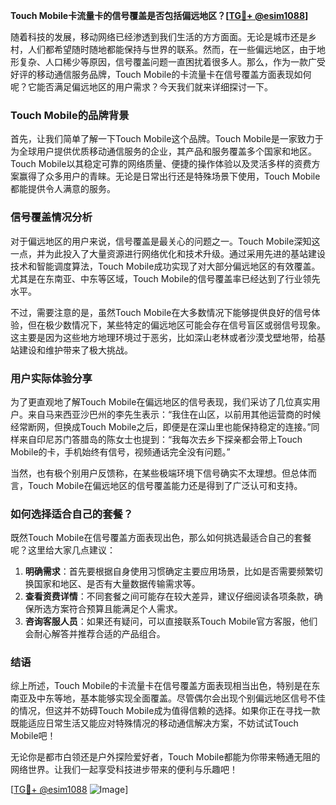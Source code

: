 **Touch Mobile卡流量卡的信号覆盖是否包括偏远地区？[[TG💪+ @esim1088](https://t.me/s/esim1088)]**

随着科技的发展，移动网络已经渗透到我们生活的方方面面。无论是城市还是乡村，人们都希望随时随地都能保持与世界的联系。然而，在一些偏远地区，由于地形复杂、人口稀少等原因，信号覆盖问题一直困扰着很多人。那么，作为一款广受好评的移动通信服务品牌，Touch Mobile的卡流量卡在信号覆盖方面表现如何呢？它能否满足偏远地区的用户需求？今天我们就来详细探讨一下。

### Touch Mobile的品牌背景

首先，让我们简单了解一下Touch Mobile这个品牌。Touch Mobile是一家致力于为全球用户提供优质移动通信服务的企业，其产品和服务覆盖多个国家和地区。Touch Mobile以其稳定可靠的网络质量、便捷的操作体验以及灵活多样的资费方案赢得了众多用户的青睐。无论是日常出行还是特殊场景下使用，Touch Mobile都能提供令人满意的服务。

### 信号覆盖情况分析

对于偏远地区的用户来说，信号覆盖是最关心的问题之一。Touch Mobile深知这一点，并为此投入了大量资源进行网络优化和技术升级。通过采用先进的基站建设技术和智能调度算法，Touch Mobile成功实现了对大部分偏远地区的有效覆盖。尤其是在东南亚、中东等区域，Touch Mobile的信号覆盖率已经达到了行业领先水平。

不过，需要注意的是，虽然Touch Mobile在大多数情况下能够提供良好的信号体验，但在极少数情况下，某些特定的偏远地区可能会存在信号盲区或弱信号现象。这主要是因为这些地方地理环境过于恶劣，比如深山老林或者沙漠戈壁地带，给基站建设和维护带来了极大挑战。

### 用户实际体验分享

为了更直观地了解Touch Mobile在偏远地区的信号表现，我们采访了几位真实用户。来自马来西亚沙巴州的李先生表示：“我住在山区，以前用其他运营商的时候经常断网，但换成Touch Mobile之后，即便是在深山里也能保持稳定的连接。”同样来自印尼苏门答腊岛的陈女士也提到：“我每次去乡下探亲都会带上Touch Mobile的卡，手机始终有信号，视频通话完全没有问题。”

当然，也有极个别用户反馈称，在某些极端环境下信号确实不太理想。但总体而言，Touch Mobile在偏远地区的信号覆盖能力还是得到了广泛认可和支持。

### 如何选择适合自己的套餐？

既然Touch Mobile在信号覆盖方面表现出色，那么如何挑选最适合自己的套餐呢？这里给大家几点建议：

1. **明确需求**：首先要根据自身使用习惯确定主要应用场景，比如是否需要频繁切换国家和地区、是否有大量数据传输需求等。
2. **查看资费详情**：不同套餐之间可能存在较大差异，建议仔细阅读各项条款，确保所选方案符合预算且能满足个人需求。
3. **咨询客服人员**：如果还有疑问，可以直接联系Touch Mobile官方客服，他们会耐心解答并推荐合适的产品组合。

### 结语

综上所述，Touch Mobile的卡流量卡在信号覆盖方面表现相当出色，特别是在东南亚及中东等地，基本能够实现全面覆盖。尽管偶尔会出现个别偏远地区信号不佳的情况，但这并不妨碍Touch Mobile成为值得信赖的选择。如果你正在寻找一款既能适应日常生活又能应对特殊情况的移动通信解决方案，不妨试试Touch Mobile吧！

无论你是都市白领还是户外探险爱好者，Touch Mobile都能为你带来畅通无阻的网络世界。让我们一起享受科技进步带来的便利与乐趣吧！

[[TG💪+ @esim1088](https://t.me/s/esim1088) ![Image](https://i.postimg.cc/4NQfJmqS/Snipaste-2025-05-13-00-14-12.png)]